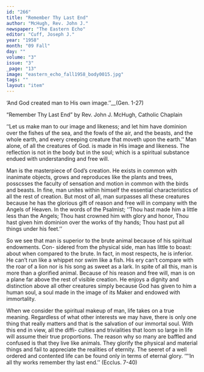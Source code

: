 ```yaml
---
id: "266"
title: "Remember Thy Last End"
author: "McHugh, Rev. John J."
newspaper: "The Eastern Echo"
editor: "Cuff, Joseph J."
year: "1958"
month: "09 Fall"
day: ""
volume: "3"
issue: "3"
_page: "13"
image: "eastern_echo_fall1958_body0015.jpg"
tags: ""
layout: "item"
---
```

‘And God created man to His own image.’’__(Gen. 1-27)

“Remember Thy Last End”
by Rev. John J. McHugh, Catholic Chaplain

‘‘Let us make man to our image and likeness;
and let him have dominion over the fishes uf the sea,
and the fowls of the air, and the beasts, and the whole
earth, and every creeping creature that moveth upon
the earth.’’ Man alone, of all the creatures of God.
is made in His image and likeness. The reflection is
not in the body but in the soul; which is a spiritual
substance endued with understanding and free will.

Man is the masterpiece of God’s creation. He
exists in common with inanimate objects, grows and
reproduces like the plants and trees, posscsses the
faculty of sensation and motion in common with the
birds and beasts. In fine, man unites within himself
the essential characteristics of all the rest of creation.
But most of all, man surpasses all these creatures
because he has the glorious gift of reason and free
will in company with the Angels of Heaven. In the
words of the Psalmist; ‘‘Thou hast made him a little
less than the Angels; Thou hast crowned him with
glory and honor, Thou hast given him dominion over
the works of thy hands; Thou hast put all things
under his feet.’’

So we see that man is superior to the brute
animal because of his spiritual endowments. Con-
sidered from the physical side, man has little to boast:
about when compared to the brute. In fact, in most
respects, he is inferior. He can’t run like a whippet
nor swim like a fish. His ery can’t compare with
the roar of a lion nor is his song as sweet as a lark.
In spite of all this, man is more than a glorified
animal. Because of his reason and free will, man is
on a plane far above the rest of visible creation. He
enjoys a dignity and distinction above all other
creatures simply because God has given to him a
human soul, a soul made in the image of its Maker
and endowed with immortality.

When we consider the spiritual makeup of man,
life takes on a true meaning. Regardless of what
other interests we may have, there is only one thing
that really matters and that is the salvation of our
immortal soul. With this end in view, all the diffi-
culties and trivialities that loom so large in life will
assume their true proportions. The reason why so
many are baffled and confused is that they live like
animals. They glorify the physical and material
things and fail to appreciate the realities of eternity.
The seeret of a well ordered and contented life can
be found only in terms of eternal glory. ‘“‘In all
thy works remember thy last end.’’ (Ecclus. 7-40)
